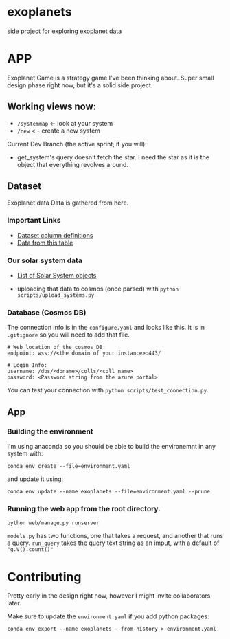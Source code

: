 # exoplanets
side project for exploring exoplanet data

# APP
Exoplanet Game is a strategy game I've been thinking about. Super small design phase right now, but it's a solid side project. 

## Working views now: 
* `/systemmap` <- look at your system
* `/new` < - create a new system


Current Dev Branch (the active sprint, if you will): 
* get_system's query doesn't fetch the star. I need the star as it is the object that everything revolves around.

## Dataset
Exoplanet data Data is gathered from here. 
### Important Links
* [Dataset column definitions](https://exoplanetarchive.ipac.caltech.edu/applications/DocSet/index.html?doctree=/docs/docmenu.xml&startdoc=item_1_01)
* [Data from this table](https://exoplanetarchive.ipac.caltech.edu/cgi-bin/TblView/nph-tblView?app=ExoTbls&config=PS)

### Our solar system data
* [List of Solar System objects](https://en.wikipedia.org/wiki/List_of_Solar_System_objects_by_size#:~:text=Larger%20than%20400%20km%20%20%20%20Body,%20%202004%20%2013%20more%20rows%20)

* uploading that data to cosmos (once parsed) with `python scripts/upload_systems.py`

### Database (Cosmos DB)
The connection info is in the `configure.yaml` and looks like this. It is in `.gitignore` so you will need to add that file. 
```
# Web location of the cosmos DB:
endpoint: wss://<the domain of your instance>:443/

# Login Info:
username: /dbs/<dbname>/colls/<coll name>
password: <Password string from the azure portal>
```
You can test your connection with `python scripts/test_connection.py`.


## App

### Building the environment
I'm using anaconda so you should be able to build the environemnt in any system with: 
```
conda env create --file=environment.yaml
```

and update it using:
```
conda env update --name exoplanets --file=environment.yaml --prune
```

### Running the web app from the root directory. 
```
python web/manage.py runserver
```
`models.py` has two functions, one that takes a request, and another that runs a query. `run_query` takes the query text string as an imput, with a default of `"g.V().count()"`


# Contributing
Pretty early in the design right now, however I might invite collaborators later.

Make sure to update the `environment.yaml` if you add python packages:
```
conda env export --name exoplanets --from-history > environment.yaml
```